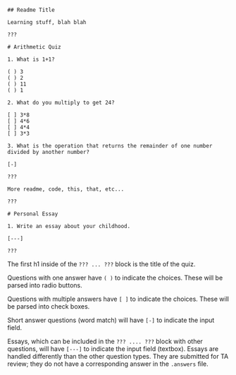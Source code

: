 ```MD

## Readme Title

Learning stuff, blah blah

???

# Arithmetic Quiz

1. What is 1+1?

( ) 3
( ) 2
( ) 11
( ) 1

2. What do you multiply to get 24?

[ ] 3*8
[ ] 4*6
[ ] 4*4
[ ] 3*3

3. What is the operation that returns the remainder of one number divided by another number?

[-]

???

More readme, code, this, that, etc...

???

# Personal Essay

1. Write an essay about your childhood.

[---]

???
```

The first h1 inside of the `??? ... ???` block is the title of the quiz.

Questions with one answer have `( )` to indicate the choices. These will be parsed into radio buttons.

Questions with multiple answers have `[ ]` to indicate the choices. These will be parsed into check boxes.

Short answer questions (word match) will have `[-]` to indicate the input field.

Essays, which can be included in the `??? .... ???` block with other questions, will have `[---]` to indicate the input field (textbox). Essays are handled differently than the other question types. They are submitted for TA review; they do not have a corresponding answer in the `.answers` file.
